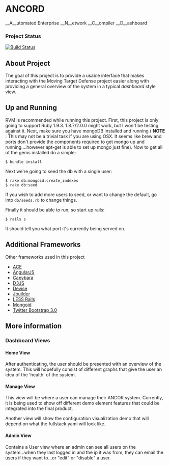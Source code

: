 # ANCORD

__A__utomated Enterprise __N__etwork __C__ompiler __D__ashboard

### Project Status

[![Build Status](https://travis-ci.org/briancain/ancor-dashboard.png?branch=master)](https://travis-ci.org/briancain/ancor-dashboard)

## About Project

The goal of this project is to provide a usable interface that makes interacting with the Moving Target Defense project easier along with providing a general overview of the system in a typical _dashboard_ style view.

## Up and Running

RVM is recommended while running this project. First, this project is only going to support Ruby 1.9.3. 1.8.7/2.0.0 might work, but I won't be testing against it. Next, make sure you have mongoDB installed and running ( __NOTE__ : This may not be a trivial task if you are using OSX. It seems like brew and ports don't provide the components required to get mongo up and running....however apt-get is able to set up mongo just fine). Now to get all of the gems installed do a simple:

    $ bundle install

Next we're going to seed the db with a single user:

    $ rake db:mongoid:create_indexes
    $ rake db:seed

If you wish to add more users to seed, or want to change the default, go into `db/seeds.rb` to change things.

Finally it should be able to run, so start up rails:

    $ rails s

It should tell you what port it's currently being served on.

## Additional Frameworks

Other frameworks used in this project

- [ACE](http://ace.c9.io/)
- [AngularJS](http://www.angularjs.org/)
- [Capybara](https://github.com/jnicklas/capybara)
- [D3JS](http://d3js.org/)
- [Devise](https://github.com/plataformatec/devise)
- [Jbuilder](https://github.com/rails/jbuilder)
- [LESS Rails](https://rubygems.org/gems/less-rails)
- [Mongoid](http://mongoid.org/en/mongoid/index.html)
- [Twitter Bootstrap 3.0](http://getbootstrap.com/)

## More information

### Dashboard Views

#### Home View

After authenticating, the user should be presented with an overview of the system. This will hopefully consist of different graphs that give the user an idea of the 'health' of the system.

#### Manage View

This view will be where a user can manage their ANCOR system. Currently, it is being used to show off different demo element features that could be integrated into the final product.

Another view will show the configuration visualization demo that will depend on what the fullstack.yaml will look like.

#### Admin View

Contains a User view where an admin can see all users on the system...when they last logged in and the ip it was from, they can email the users if they want to...or "edit" or "disable" a user.
